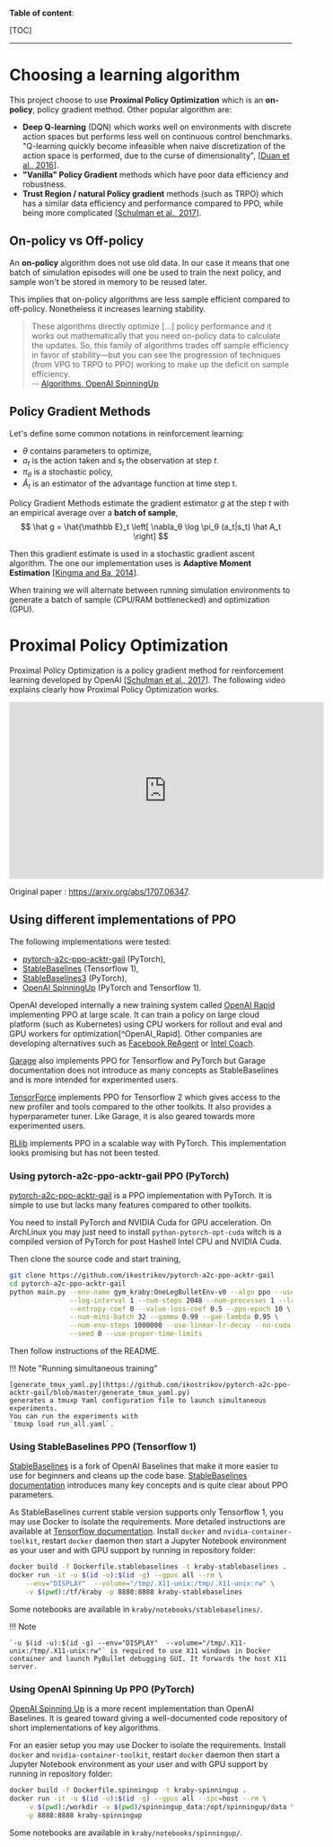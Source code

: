 **Table of content**:

[TOC]

* * *

# Choosing a learning algorithm

This project choose to use **Proximal Policy Optimization** which is an **on-policy**, policy gradient method.
Other popular algorithm are:

-   **Deep Q-learning** (DQN) which works well on environments with discrete action spaces but performs less well on continuous control benchmarks. "Q-learning quickly become infeasible when naive discretization of the action space is performed, due to the curse  of  dimensionality", [[Duan et al., 2016](references.md#DuanCHSA16)].
-   **"Vanilla" Policy Gradient** methods which have poor data efficiency and robustness.
-   **Trust Region / natural Policy gradient** methods (such as TRPO) which has a similar data efficiency and performance compared to PPO, while being more complicated [[Schulman et al., 2017](references.md#schulman2017ppo)].

## On-policy vs Off-policy

An **on-policy** algorithm does not use old data.
In our case it means that one batch of simulation episodes will one be used to train the next policy,
and sample won't be stored in memory to be reused later.

This implies that on-policy algorithms are less sample efficient compared to off-policy.
Nonetheless it increases learning stability.

> These algorithms directly optimize [...] policy performance and it works out mathematically that you need on-policy data to calculate the updates. So, this family of algorithms trades off sample efficiency in favor of stability—but you can see the progression of techniques (from VPG to TRPO to PPO) working to make up the deficit on sample efficiency. <br/>
> \-- [Algorithms, OpenAI SpinningUp](https://spinningup.openai.com/en/latest/user/algorithms.html#the-on-policy-algorithms)

## Policy Gradient Methods

Let's define some common notations in reinforcement learning:

-   $\theta$ contains parameters to optimize,
-   $a_t$ is the action taken and $s_t$ the observation at step $t$.
-   $\pi_θ$ is a stochastic policy,
-   $\hat A_t$ is an estimator of the advantage function at time step t.

Policy Gradient Methods estimate the gradient estimator $g$ at the step $t$ with an empirical average over a **batch of sample**,
$$
\hat g = \hat{\mathbb E}_t \left[ \nabla_θ \log \pi_θ (a_t|s_t) \hat A_t \right]
$$

Then this gradient estimate is used in a stochastic gradient ascent algorithm. The one our implementation uses is **Adaptive Moment Estimation** [[Kingma and Ba, 2014](references.md#kingma2014method)].

When training we will alternate between running simulation environments to generate a batch of sample (CPU/RAM bottlenecked)
and optimization (GPU).

# Proximal Policy Optimization

Proximal Policy Optimization is a policy gradient method for reinforcement
learning developed by OpenAI [[Schulman et al., 2017](references.md#schulman2017ppo)].
The following video explains clearly how Proximal Policy Optimization works.

<iframe width="560" height="315" src="https://www.youtube-nocookie.com/embed/5P7I-xPq8u8" frameborder="0" allow="accelerometer; autoplay; encrypted-media; gyroscope; picture-in-picture" allowfullscreen></iframe>

Original paper : <https://arxiv.org/abs/1707.06347>.

## Using different implementations of PPO

The following implementations were tested:

-   [pytorch-a2c-ppo-acktr-gail](https://github.com/ikostrikov/pytorch-a2c-ppo-acktr-gail) (PyTorch),
-   [StableBaselines](https://github.com/hill-a/stable-baselines) (Tensorflow 1),
-   [StableBaselines3](https://github.com/DLR-RM/stable-baselines3) (PyTorch),
-   [OpenAI SpinningUp](https://github.com/openai/spinningup) (PyTorch and Tensorflow 1).

OpenAI developed internally a new training system called [OpenAI Rapid](https://openai.com/blog/openai-five/#rapid)
implementing PPO at large scale. It can train a policy on large cloud
platform (such as Kubernetes) using CPU workers for rollout and eval and GPU
workers for optimization[^OpenAI_Rapid].
Other companies are developing alternatives such as
[Facebook ReAgent](https://github.com/facebookresearch/ReAgent)
or [Intel Coach](https://github.com/NervanaSystems/coach).

[Garage](https://github.com/rlworkgroup/garage) also implements PPO for
Tensorflow and PyTorch
but Garage documentation does not introduce as many concepts as StableBaselines
and is more intended for experimented users. 

[TensorForce](https://github.com/tensorforce/tensorforce) implements PPO
for Tensorflow 2 which gives access to the new profiler and tools compared to the other toolkits.
It also provides a hyperparameter tuner. Like Garage, it is also geared towards
more experimented users.

[RLlib](https://docs.ray.io/en/latest/rllib-algorithms.html#ppo) implements PPO
in a scalable way with PyTorch. This implementation looks promising but has not been tested.

### Using pytorch-a2c-ppo-acktr-gail PPO (PyTorch)

[pytorch-a2c-ppo-acktr-gail](https://github.com/ikostrikov/pytorch-a2c-ppo-acktr-gail)
is a PPO implementation with PyTorch.
It is simple to use but lacks many features compared to other toolkits.

You need to install PyTorch and NVIDIA Cuda for GPU acceleration.
On ArchLinux you may just need to install `python-pytorch-opt-cuda`
witch is a compiled version of PyTorch
for post Hashell Intel CPU and NVIDIA Cuda.

Then clone the source code and start training,

```bash
git clone https://github.com/ikostrikov/pytorch-a2c-ppo-acktr-gail
cd pytorch-a2c-ppo-acktr-gail
python main.py --env-name gym_kraby:OneLegBulletEnv-v0 --algo ppo --use-gae \
               --log-interval 1 --num-steps 2048 --num-processes 1 --lr 3e-4 \
               --entropy-coef 0 --value-loss-coef 0.5 --ppo-epoch 10 \
               --num-mini-batch 32 --gamma 0.99 --gae-lambda 0.95 \
               --num-env-steps 1000000 --use-linear-lr-decay --no-cuda \
               --seed 0 --use-proper-time-limits
```

Then follow instructions of the README.

!!! Note "Running simultaneous training"

    [generate_tmux_yaml.py](https://github.com/ikostrikov/pytorch-a2c-ppo-acktr-gail/blob/master/generate_tmux_yaml.py)
    generates a tmuxp Yaml configuration file to launch simultaneous experiments.
    You can run the experiments with
    `tmuxp load run_all.yaml`.

### Using StableBaselines PPO (Tensorflow 1)

[StableBaselines](https://github.com/hill-a/stable-baselines) is a fork
of OpenAI Baselines that make it more easier to use for beginners
and cleans up the code base.
[StableBaselines documentation](https://stable-baselines.readthedocs.io/en/master/)
introduces many key concepts and is quite clear about PPO parameters.

As StableBaselines current stable version supports only Tensorflow 1,
you may use Docker to isolate the requirements.
More detailed instructions are available at
[Tensorflow documentation](https://www.tensorflow.org/install/docker).
Install `docker` and `nvidia-container-toolkit`,
restart `docker` daemon then start a Jupyter Notebook environment
as your user and with GPU support by running in repository folder:

```bash
docker build -f Dockerfile.stablebaselines -t kraby-stablebaselines .
docker run -it -u $(id -u):$(id -g) --gpus all --rm \
    --env="DISPLAY"  --volume="/tmp/.X11-unix:/tmp/.X11-unix:rw" \
    -v $(pwd):/tf/kraby -p 8888:8888 kraby-stablebaselines
```

Some notebooks are available in `kraby/notebooks/stablebaselines/`.

!!! Note

    `-u $(id -u):$(id -g) --env="DISPLAY"  --volume="/tmp/.X11-unix:/tmp/.X11-unix:rw"` is required to use X11 windows in Docker container and launch PyBullet debugging GUI. It forwards the host X11 server.

### Using OpenAI Spinning Up PPO (PyTorch)

[OpenAI Spinning Up](https://spinningup.openai.com/en/latest/) is a more recent
implementation than OpenAI Baselines.
It is geared toward giving a well-documented code repository of short
implementations of key algorithms.

For an easier setup you may use Docker to isolate the requirements.
Install `docker` and `nvidia-container-toolkit`,
restart `docker` daemon then start a Jupyter Notebook environment
as your user and with GPU support by running in repository folder:

```bash
docker build -f Dockerfile.spinningup -t kraby-spinningup .
docker run -it -u $(id -u):$(id -g) --gpus all --ipc=host --rm \
    -v $(pwd):/workdir -v $(pwd)/spinningup_data:/opt/spinningup/data \
    -p 8888:8888 kraby-spinningup
```

Some notebooks are available in `kraby/notebooks/spinningup/`.
